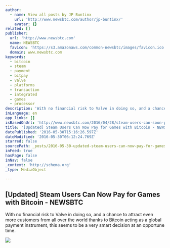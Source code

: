 ```yaml
---
author:
  - name: View all posts by JP Buntinx
    url: 'http://www.newsbtc.com/author/jp-buntinx/'
    avatar: {}
related: []
publisher:
  url: 'http://www.newsbtc.com'
  name: NEWSBTC
  favicon: 'https://s3.amazonaws.com/common-newsbtc/images/favicon.ico'
  domain: www.newsbtc.com
keywords:
  - bitcoin
  - steam
  - payment
  - bitpay
  - valve
  - platforms
  - transaction
  - integrated
  - games
  - processor
description: 'With no financial risk to Valve in doing so, and a chance to attract even more customers from all over the world thanks to Bitcoin acting as a global payment instrument, this seems to be a very smart decision at an opportune time.'
inLanguage: en
app_links: []
isBasedOnUrl: 'http://www.newsbtc.com/2016/04/28/steam-users-can-soon-pay-games-bitcoin/'
title: '[Updated] Steam Users Can Now Pay for Games with Bitcoin - NEWSBTC'
datePublished: '2016-05-30T15:16:26.597Z'
dateModified: '2016-05-30T06:12:24.769Z'
starred: false
sourcePath: _posts/2016-05-30-updated-steam-users-can-now-pay-for-games-with-bitcoin-n.md
inFeed: true
hasPage: false
inNav: false
_context: 'http://schema.org'
_type: MediaObject

---
```

<article style=""><h1>[Updated] Steam Users Can Now Pay for Games with Bitcoin - NEWSBTC</h1><p>With no financial risk to Valve in doing so, and a chance to attract even more customers from all over the world thanks to Bitcoin acting as a global payment instrument, this seems to be a very smart decision at an opportune time.</p><img src="http://s3.amazonaws.com/main-newsbtc-images/2016/02/09095004/Steam.jpg" /></article>